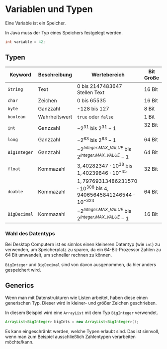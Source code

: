 # Variablen und Typen

Eine Variable ist ein Speicher.

In Java muss der Typ eines Speichers festgelegt werden.

```java
int variable = 42;
```

## Typen

| Keyword      | Beschreibung  | Wertebereich                                                                   | Bit Größe |
| ------------ | ------------- | ------------------------------------------------------------------------------ | --------- |
| `String`     | Text          | 0 bis 2147483647 Stellen Text                                                  | 16 Bit    |
| `char`       | Zeichen       | 0 bis 65535                                                                    | 16 Bit    |
| `byte`       | Ganzzahl      | -128 bis 127                                                                   | 8 Bit     |
| `boolean`    | Wahrheitswert | `true` oder `false`                                                            | 1 Bit     |
| `int`        | Ganzzahl      | $-2^{31}$ bis $2^{31}-1$                                                       | 32 Bit    |
| `long`       | Ganzzahl      | $-2^{63}$ bis $2^{63}-1$                                                       | 64 Bit    |
| `BigInteger` | Ganzzahl      | $-2^{Integer.MAX\_VALUE}$ bis $2^{Integer.MAX\_VALUE}-1$                       | 64 Bit    |
| `float`      | Kommazahl     | $3,40282347 \cdot 10^{38}$ bis $1,40239846 \cdot 10^{-45}$                     | 32 Bit    |
| `doable`     | Kommazahl     | $1,79769313486231570 \cdot 10^{308}$ bis $4,94065645841246544 \cdot 10^{-324}$ | 64 Bit    |
| `BigDecimal` | Kommazahl     | $-2^{Integer.MAX\_VALUE}$ bis $2^{Integer.MAX\_VALUE}-1$                       | 16 Bit    |

### Wahl des Datentyps

Bei Desktop Computern ist es sinnlos einen kleineren Datentyp (wie `int`) zu verwenden, um Speicherplatz zu sparen, da ein 64-Bit-Prozessor Zahlen zu 64 Bit umwandelt, um schneller rechnen zu können.

`BigInteger` und `BigDecimal` sind von davon ausgenommen, da hier anders gespeichert wird.

## Generics

Wenn man mit Datenstrukturen wie Listen arbeitet, haben diese einen generischen Typ. Dieser wird in kleiner- und größer Zeichen geschrieben.

In diesem Beispiel wird eine `ArrayList` mit dem Typ `BigInteger` verwendet.

```java
ArrayList<BigInteger> bigInts = new ArrayList<BigInteger>();
```

Es kann eingeschränkt werden, welche Typen erlaubt sind. Das ist sinnvoll, wenn man zum Beispiel ausschließlich Zahlentypen verarbeiten möchte/kann.
